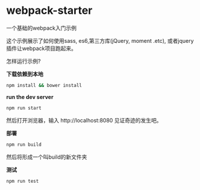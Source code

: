 ﻿# webpack-starter

一个基础的webpack入门示例

这个示例展示了如何使用sass, es6,第三方库(jQuery, moment .etc), 或者jquery插件让webpack项目跑起来。

怎样运行示例?

**下载依赖到本地**
```bash
npm install && bower install
```

**run the dev server**
```bash
npm run start
```
然后打开浏览器，输入 http://localhost:8080 见证奇迹的发生吧。


**部署**

```bash
npm run build
```
然后将形成一个叫build的新文件夹


**测试**

```bash
npm run test
```
